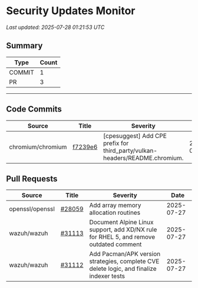 # Security Updates Monitor

*Last updated: 2025-07-28 01:21:53 UTC*

## Summary
| Type | Count |
|------|-------|
| COMMIT | 1 |
| PR | 3 |

---

## Code Commits

| Source | Title | Severity | Date |
|--------|-------|----------|------|
| chromium/chromium | [f7239e6](https://github.com/chromium/chromium/commit/f7239e606eafa7e199cdbdb901868bc73312a33b) | [cpesuggest] Add CPE prefix for third_party/vulkan-headers/README.chromium. | 2025-07-28 |

## Pull Requests

| Source | Title | Severity | Date |
|--------|-------|----------|------|
| openssl/openssl | [#28059](https://github.com/openssl/openssl/pull/28059) | Add array memory allocation routines | 2025-07-27 |
| wazuh/wazuh | [#31113](https://github.com/wazuh/wazuh/pull/31113) | Document Alpine Linux support, add XD/NX rule for RHEL 5, and remove outdated comment | 2025-07-27 |
| wazuh/wazuh | [#31112](https://github.com/wazuh/wazuh/pull/31112) | Add Pacman/APK version strategies, complete CVE delete logic, and finalize indexer tests | 2025-07-27 |


